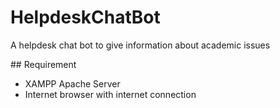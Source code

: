 # HelpdeskChatBot
<html>
<p> A helpdesk chat bot to give information about academic issues</p>
</html>
## Requirement
<html>
<ul>
  <li>XAMPP Apache Server</li>
  <li>Internet browser with internet connection</li>
</ul>
</html>

